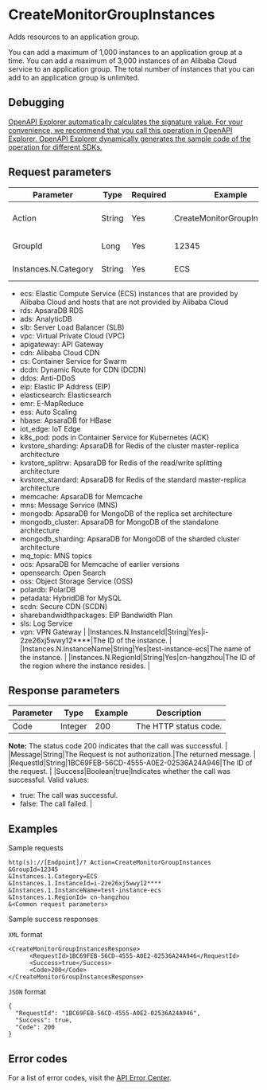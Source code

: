 # CreateMonitorGroupInstances

Adds resources to an application group.

You can add a maximum of 1,000 instances to an application group at a time. You can add a maximum of 3,000 instances of an Alibaba Cloud service to an application group. The total number of instances that you can add to an application group is unlimited.

## Debugging

[OpenAPI Explorer automatically calculates the signature value. For your convenience, we recommend that you call this operation in OpenAPI Explorer. OpenAPI Explorer dynamically generates the sample code of the operation for different SDKs.](https://api.aliyun.com/#product=Cms&api=CreateMonitorGroupInstances&type=RPC&version=2019-01-01)

## Request parameters

|Parameter|Type|Required|Example|Description|
|---------|----|--------|-------|-----------|
|Action|String|Yes|CreateMonitorGroupInstances|The operation that you want to perform. Set the value to CreateMonitorGroupInstances. |
|GroupId|Long|Yes|12345|The ID of the application group. |
|Instances.N.Category|String|Yes|ECS|The abbreviation of the service name. Valid values:

 -   ecs: Elastic Compute Service \(ECS\) instances that are provided by Alibaba Cloud and hosts that are not provided by Alibaba Cloud
-   rds: ApsaraDB RDS
-   ads: AnalyticDB
-   slb: Server Load Balancer \(SLB\)
-   vpc: Virtual Private Cloud \(VPC\)
-   apigateway: API Gateway
-   cdn: Alibaba Cloud CDN
-   cs: Container Service for Swarm
-   dcdn: Dynamic Route for CDN \(DCDN\)
-   ddos: Anti-DDoS
-   eip: Elastic IP Address \(EIP\)
-   elasticsearch: Elasticsearch
-   emr: E-MapReduce
-   ess: Auto Scaling
-   hbase: ApsaraDB for HBase
-   iot\_edge: IoT Edge
-   k8s\_pod: pods in Container Service for Kubernetes \(ACK\)
-   kvstore\_sharding: ApsaraDB for Redis of the cluster master-replica architecture
-   kvstore\_splitrw: ApsaraDB for Redis of the read/write splitting architecture
-   kvstore\_standard: ApsaraDB for Redis of the standard master-replica architecture
-   memcache: ApsaraDB for Memcache
-   mns: Message Service \(MNS\)
-   mongodb: ApsaraDB for MongoDB of the replica set architecture
-   mongodb\_cluster: ApsaraDB for MongoDB of the standalone architecture
-   mongodb\_sharding: ApsaraDB for MongoDB of the sharded cluster architecture
-   mq\_topic: MNS topics
-   ocs: ApsaraDB for Memcache of earlier versions
-   opensearch: Open Search
-   oss: Object Storage Service \(OSS\)
-   polardb: PolarDB
-   petadata: HybridDB for MySQL
-   scdn: Secure CDN \(SCDN\)
-   sharebandwidthpackages: EIP Bandwidth Plan
-   sls: Log Service
-   vpn: VPN Gateway |
|Instances.N.InstanceId|String|Yes|i-2ze26xj5wwy12\*\*\*\*|The ID of the instance. |
|Instances.N.InstanceName|String|Yes|test-instance-ecs|The name of the instance. |
|Instances.N.RegionId|String|Yes|cn-hangzhou|The ID of the region where the instance resides. |

## Response parameters

|Parameter|Type|Example|Description|
|---------|----|-------|-----------|
|Code|Integer|200|The HTTP status code.

 **Note:** The status code 200 indicates that the call was successful. |
|Message|String|The Request is not authorization.|The returned message. |
|RequestId|String|1BC69FEB-56CD-4555-A0E2-02536A24A946|The ID of the request. |
|Success|Boolean|true|Indicates whether the call was successful. Valid values:

 -   true: The call was successful.
-   false: The call failed. |

## Examples

Sample requests

```
http(s)://[Endpoint]/? Action=CreateMonitorGroupInstances
&GroupId=12345
&Instances.1.Category=ECS
&Instances.1.InstanceId=i-2ze26xj5wwy12****
&Instances.1.InstanceName=test-instance-ecs
&Instances.1.RegionId= cn-hangzhou
&<Common request parameters>
```

Sample success responses

`XML` format

```
<CreateMonitorGroupInstancesResponse>
      <RequestId>1BC69FEB-56CD-4555-A0E2-02536A24A946</RequestId>
      <Success>true</Success>
      <Code>200</Code>
</CreateMonitorGroupInstancesResponse>
```

`JSON` format

```
{
  "RequestId": "1BC69FEB-56CD-4555-A0E2-02536A24A946",
  "Success": true,
  "Code": 200
}
```

## Error codes

For a list of error codes, visit the [API Error Center](https://error-center.alibabacloud.com/status/product/Cms).

